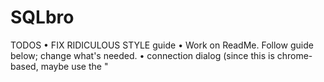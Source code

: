 SQLbro
==============

TODOS
• FIX RIDICULOUS STYLE guide
• Work on ReadMe. Follow guide below; change what's needed.
• connection dialog (since this is chrome-based, maybe use the "<dialog>" element?)
This should create a connection on the bus.
• Make the schema list an accordian, default to closed.
• make a schema "choosable" - issue a "USE schema;" command.
• make a *table* "choosable" - issue a "select * from table" command and show results.
• Flesh out grid component.
• Make a query savable.
• Make a connection savable.
• put icons on tables/functions/procs/triggers
• enable multi-commands (in driver)
• add multiple DB types (sql server, at least. mongO?)
• Styling for days.

A bare bones SQL client.

This was built to satisfy my own desire for an SQL client that would make those things I need to do frequently as a mid-tier developer easy - without preventing doing anything else - with a minimal interface.
It was also built to learn more about the Electron platform, practice using Vue.js, and try out a new styling framework.

Built on electron-boilerplate-vue.

https://github.com/noffle/art-of-readme

Prior Art:
Sqlectron https://github.com/sqlectron - a similar project, better executed. ;-)
Sequel Pro - much of the UI inspiration.
MySql Workbench. - "The Bench."

==============
Comprehensive boilerplate application for [Electron runtime](http://electron.atom.io) and [Vue.js](http://vuejs.org). This project is based on [vue-templates/webpack](https://github.com/vuejs-templates/webpack) and the awesome work by @szwacz on [electron-boilerplate](https://github.com/szwacz/electron-boilerplate).

**This README is a work in progress.** This version is a large departure from the previous iteration. If you're looking for the old version, see [this branch](https://github.com/bradstewart/electron-boilerplate-vue/tree/legacy).

Scope of this project:

- Provide basic structure of the application so you can much easier grasp what should go where.
- Give you cross-platform development environment, which works the same way on OSX, Windows and Linux.
- Build scripts for the application using .vue components for production and development with Hot Module Reload.
- Package scripts to generate executable files (.app, .exe).
- Test scripts for both unit and end-to-end testing.
- Generate ready for distribution installers of your app for all supported operating systems.

Note: Installer generation is currently NOT implemented. Once electron-builder stablizes, I will add that to the project.


# Quick start
The only development dependency of this project is [Node.js](https://nodejs.org). So just make sure you have it installed.
Then type few commands known to every Node developer...
```
git clone https://github.com/bradstewart/electron-boilerplate-vue.git
cd electron-boilerplate-vue
npm install
npm start
```
... and boom! You have running desktop application on your screen.

# Structure of the project

There are **two** `package.json` files:  

#### 1. For development
Sits on path: `electron-boilerplate-vue/package.json`. Here you declare dependencies for your development environment and build scripts. **This file is not distributed with real application!**

Also here you declare the version of Electron runtime you want to use:
```json
"devDependencies": {
  "electron-prebuilt": "^0.34.0"
}
```

#### 2. For your application
Sits on path: `electron-boilerplate-vue/app/package.json`. This is **real** manifest of your application. Declare your app dependencies here.

#### OMG, but seriously why there are two `package.json`?
1. Native npm modules (those written in C, not JavaScript) need to be compiled, and here we have two different compilation targets for them. Those used in application need to be compiled against electron runtime, and all `devDependencies` need to be compiled against your locally installed node.js. Thanks to having two files this is trivial.
2. When you package the app for distribution there is no need to add up to size of the app with your `devDependencies`. Here those are always not included (because reside outside the `app` directory).

### Project's folders

- `app` - code of your application goes here.
- `static` - static files which are not processed by webpack.
- `build` - build scripts, configuration files, and resources.
- `dist` - webpacked and runnable Electron app.
- `releases` - ready for distribution installers and executables.
- `test` - test configuration, runners, and specs.


# Development

#### Installation

```
npm install
```
It will also download Electron runtime, and install dependencies for second `package.json` file inside `app` folder.

#### Starting the app

```
npm start
```

#### Adding pure-js npm modules to your app

Remember to add your dependency to `app/package.json` file, so do:
```
cd app
npm install name_of_npm_module --save
```


# Making a release

**Note:** There are various icon and bitmap files in the `build/resources` directory. Those are used in installers and are intended to be replaced by your own graphics.

To make ready for distribution installer use command:
```
npm run release
```
This process uses [electron-packager](https://github.com/electron-userland/electron-packager). See their documentation on packaging for various operating systems.


# License

The MIT License (MIT)

Copyright (c) 2015 Jakub Szwacz, 2016 Brad Stewart

Permission is hereby granted, free of charge, to any person obtaining a copy
of this software and associated documentation files (the "Software"), to deal
in the Software without restriction, including without limitation the rights
to use, copy, modify, merge, publish, distribute, sublicense, and/or sell
copies of the Software, and to permit persons to whom the Software is
furnished to do so, subject to the following conditions:

The above copyright notice and this permission notice shall be included in all
copies or substantial portions of the Software.

THE SOFTWARE IS PROVIDED "AS IS", WITHOUT WARRANTY OF ANY KIND, EXPRESS OR
IMPLIED, INCLUDING BUT NOT LIMITED TO THE WARRANTIES OF MERCHANTABILITY,
FITNESS FOR A PARTICULAR PURPOSE AND NONINFRINGEMENT. IN NO EVENT SHALL THE
AUTHORS OR COPYRIGHT HOLDERS BE LIABLE FOR ANY CLAIM, DAMAGES OR OTHER
LIABILITY, WHETHER IN AN ACTION OF CONTRACT, TORT OR OTHERWISE, ARISING FROM,
OUT OF OR IN CONNECTION WITH THE SOFTWARE OR THE USE OR OTHER DEALINGS IN THE
SOFTWARE.
